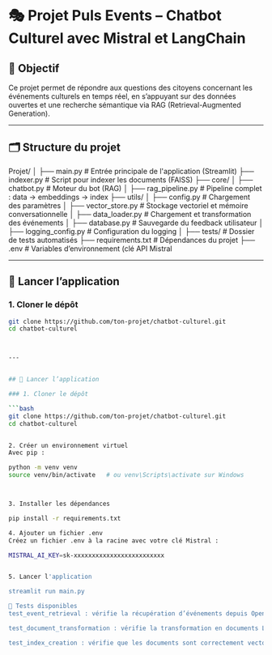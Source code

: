 # 🎭 Projet Puls Events – Chatbot Culturel avec Mistral et LangChain

## 🧭 Objectif

Ce projet permet de répondre aux questions des citoyens concernant les événements culturels en temps réel, en s’appuyant sur des données 
ouvertes et une recherche sémantique via RAG (Retrieval-Augmented Generation).

---

## 🗂️ Structure du projet

Projet/
│
├── main.py # Entrée principale de l'application (Streamlit)
├── indexer.py # Script pour indexer les documents (FAISS)
├── core/
│ ├── chatbot.py # Moteur du bot (RAG)
│ ├── rag_pipeline.py # Pipeline complet : data → embeddings → index
├── utils/
│ ├── config.py # Chargement des paramètres
│ ├── vector_store.py # Stockage vectoriel et mémoire conversationnelle
│ ├── data_loader.py # Chargement et transformation des événements
│ ├── database.py # Sauvegarde du feedback utilisateur
│ ├── logging_config.py # Configuration du logging
│
├── tests/ # Dossier de tests automatisés
├── requirements.txt # Dépendances du projet
├── .env # Variables d’environnement (clé API Mistral


---

## 🚀 Lancer l’application

### 1. Cloner le dépôt

```bash
git clone https://github.com/ton-projet/chatbot-culturel.git
cd chatbot-culturel



---


## 🚀 Lancer l’application

### 1. Cloner le dépôt

```bash
git clone https://github.com/ton-projet/chatbot-culturel.git
cd chatbot-culturel


2. Créer un environnement virtuel
Avec pip :

python -m venv venv
source venv/bin/activate   # ou venv\Scripts\activate sur Windows



3. Installer les dépendances

pip install -r requirements.txt

4. Ajouter un fichier .env
Créez un fichier .env à la racine avec votre clé Mistral :

MISTRAL_AI_KEY=sk-xxxxxxxxxxxxxxxxxxxxxxxxx


5. Lancer l'application

streamlit run main.py

🧪 Tests disponibles
test_event_retrieval : vérifie la récupération d’événements depuis OpenDataSoft

test_document_transformation : vérifie la transformation en documents LangChain

test_index_creation : vérifie que les documents sont correctement vectorisés et indexés


